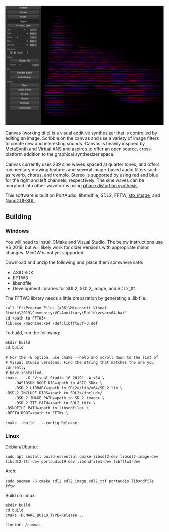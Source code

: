 ![Screenshot of Canvas](screenshot.png)

Canvas (working title) is a visual additive synthesizer that is controlled by editing an image. Scribble on the canvas and use a variety of image filters to create new and interesting sounds. Canvas is heavily inspired by [MetaSynth](https://uisoftware.com/metasynth/) and [Virtual ANS](https://warmplace.ru/soft/ans/) and aspires to offer an open source, cross-platform addition to the graphical synthesizer space.

Canvas currently uses 239 sine waves spaced at quarter tones, and offers rudimentary drawing features and several image-based audio filters such as reverb, chorus, and tremolo. Stereo is supported by using red and blue for the right and left channels, respectively. The sine waves can be morphed into other waveforms using [phase distortion synthesis](https://en.wikipedia.org/wiki/Phase_distortion_synthesis).

This software is built on PortAudio, libsndfile, SDL2, FFTW, [stb_image](https://github.com/nothings/stb/), and [NanoGUI-SDL](https://github.com/dalerank/nanogui-sdl/).

## Building

### Windows

You will need to install CMake and Visual Studio. The below instructions use VS 2019, but will likely work for older versions with appropriate minor changes. MinGW is not yet supported.

Download and unzip the following and place them somwhere safe:

- ASIO SDK
- FFTW3
- libsndfile
- Development libraries for SDL2, SDL2_image, and SDL2_ttf

The FFTW3 library needs a little preparation by generating a .lib file:

    call "C:\Program Files (x86)\Microsoft Visual Studio\2019\Community\VC\Auxiliary\Build\vcvars64.bat"
    cd <path to FFTW3>
    lib.exe /machine:x64 /def:libfftw3f-3.def

To build, run the following:

    mkdir build
    cd build

    # For the -G option, use cmake --help and scroll down to the list of
    # Visual Studio versions. Find the string that matches the one you currently
    # have installed.
    cmake .. -G "Visual Studio 16 2019" -A x64 \
        -DASIOSDK_ROOT_DIR=<path to ASIO SDK> \
        -DSDL2_LIBRARY=<path to SDL2>/lib/x64/SDL2.lib \
	-DSDL2_INCLUDE_DIRS=<path to SDL2>/include/
        -DSDL2_IMAGE_PATH=<path to SDL2_image> \
        -DSDL2_TTF_PATH=<path to SDL2_ttf> \
	-DSNDFILE_PATH=<path to libsndfile> \
	-DFFTW_ROOT=<path to FFTW> \

    cmake --build . --config Release


### Linux

Debian/Ubuntu:

    sudo apt install build-essential cmake libsdl2-dev libsdl2-image-dev libsdl2-ttf-dev portaudio19-dev libsndfile1-dev libfftw3-dev

Arch:

    sudo pacman -S cmake sdl2 sdl2_image sdl2_ttf portaudio libsndfile fftw

Build on Linux:

    mkdir build
    cd build
    cmake -DCMAKE_BUILD_TYPE=Release ..

The run `./canvas`.
